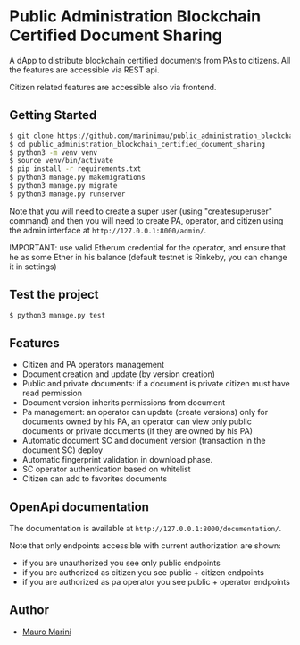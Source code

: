 # Public Administration Blockchain Certified Document Sharing

A dApp to distribute blockchain certified documents from PAs to citizens. All the features are accessible via REST api.

Citizen related features are accessible also via frontend.

## Getting Started

```bash
$ git clone https://github.com/marinimau/public_administration_blockchain_certified_document_sharing.git
$ cd public_administration_blockchain_certified_document_sharing
$ python3 -m venv venv
$ source venv/bin/activate
$ pip install -r requirements.txt
$ python3 manage.py makemigrations
$ python3 manage.py migrate
$ python3 manage.py runserver
```

Note that you will need to create a super user (using "createsuperuser" command) and then you will need to create PA, operator, and citizen using the admin interface  at ```http://127.0.0.1:8000/admin/```.

IMPORTANT: use valid Etherum credential for the operator, and ensure that he as some Ether in his balance (default testnet is Rinkeby, you can change it in settings)

## Test the project

```bash
$ python3 manage.py test
```


## Features

* Citizen and PA operators management
* Document creation and update (by version creation)
* Public and private documents: if a document is private citizen must have read permission
* Document version inherits permissions from document
* Pa management: an operator can update (create versions) only for documents owned by his PA, an operator can view only public documents or private documents (if they are owned by his PA)
* Automatic document SC and document version (transaction in the document SC) deploy
* Automatic fingerprint validation in download phase.
* SC operator authentication based on whitelist
* Citizen can add to favorites documents


## OpenApi documentation

The documentation is available at ```http://127.0.0.1:8000/documentation/```.

Note that only endpoints accessible with current authorization are shown:
* if you are unauthorized you see only public endpoints
* if you are authorized as citizen you see public + citizen endpoints
* if you are authorized as pa operator you see public + operator endpoints

## Author

* [Mauro Marini](https://github.com/marinimau)